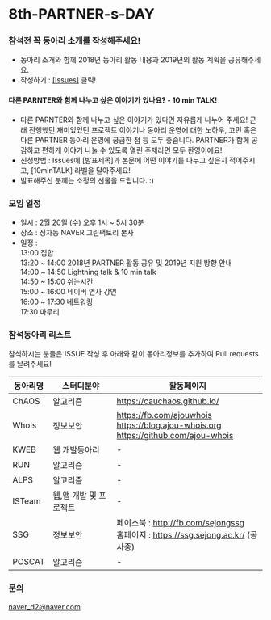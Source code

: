 # 8th-PARTNER-s-DAY

### 참석전 꼭 동아리 소개를 작성해주세요!
 - 동아리 소개와 함께 2018년 동아리 활동 내용과 2019년의 활동 계획을 공유해주세요.
 - 작성하기 : [[Issues]](https://github.com/D2CAMPUS-PARTNER/8th-PARTNER-s-DAY/issues/new) 클릭!

#### 다른 PARNTER와 함께 나누고 싶은 이야기가 있나요? - 10 min TALK!
- 다른 PARNTER와 함께 나누고 싶은 이야기가 있다면 자유롭게 나누어 주세요! 근래 진행했던 재미있었던 프로젝트 이야기나 동아리 운영에 대한 노하우, 고민 혹은 다른 PARTNER 동아리 운영에 궁금한 점 등 모두 좋습니다. PARTNER가 함께 공감하고 편하게 이야기 나눌 수 있도록 열린 주제라면 모두 환영이에요!
- 신청방법 : Issues에 [발표제목]과 본문에 어떤 이야기를 나누고 싶은지 적어주시고, [10minTALK] 라벨을 달아주세요!
- 발표해주신 분께는 소정의 선물을 드립니다. :)

### 모임 일정
- 일시 : 2월 20일 (수) 오후 1시 ~ 5시 30분
- 장소 : 정자동 NAVER 그린팩토리 본사
- 일정 :<br/>
13:00 집합<br/>
13:20 ~ 14:00 2018년 PARTNER 활동 공유 및 2019년 지원 방향 안내<br/>
14:00 ~ 14:50 Lightning talk & 10 min talk<br/>
14:50 ~ 15:00 쉬는시간<br/>
15:00 ~ 16:00 네이버 연사 강연<br/>
16:00 ~ 17:30 네트워킹<br/>
17:30 마무리<br/>

### 참석동아리 리스트
참석하시는 분들은 ISSUE 작성 후 아래와 같이 동아리정보를 추가하여 Pull requests를 날려주세요!

동아리명|스터디분야|활동페이지
--------------|----------|----------
ChAOS|알고리즘|https://cauchaos.github.io/
WhoIs|정보보안|https://fb.com/ajouwhois<br/>https://blog.ajou-whois.org<br/>https://github.com/ajou-whois
KWEB|웹 개발동아리|-
RUN|알고리즘|-
ALPS|알고리즘|-
ISTeam|웹,앱 개발 및 프로젝트|-
SSG|정보보안|페이스북 : http://fb.com/sejongssg <br/>홈페이지 : https://ssg.sejong.ac.kr/ (공사중)
POSCAT|알고리즘|-

### 문의
naver_d2@naver.com
